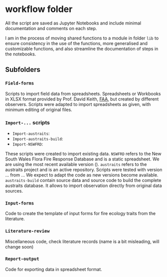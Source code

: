 # workflow folder

All the script are saved as Jupyter Notebooks and include minimal documentation and comments on each step. 

I am in the process of moving shared functions to a module in folder `lib` to ensure consistency in the use of the functions, more generalised and customizable functions, and also streamline the documentation of steps in the notebooks.

## Subfolders

### `Field-forms`

Scripts to import field data from spreadsheets. Spreadsheets or Workbooks in XLSX format provided by Prof. David Keith, [FAA](https://www.science.org.au/profile/david-keith), but created by different observers. Scripts were adapted to import spreadsheets as given, with minimum editing of original files. 

### `Import-...` scripts

- `Import-austraits`:
- `Import-austraits-build`:
- `Import-NSWFRD`:

These scripts were created to import existing data. 
`NSWFRD` refers to the New South Wales Flora Fire Response Database and is a static spreadsheet. We are using the most recent available version (). 
`austraits` refers to the austraits project and is an active repository. Scripts were tested with version ... from ... We expect to adapt the code as new versions become available. 
`austraits-build` contain source data and source code to build the complete austraits database. It allows to import observation directly from original data sources. 

### `Input-forms`

Code to create the template of input forms for fire ecology traits from the literature.

### `Literature-review`

Miscellaneous code, check literature records (name is a bit misleading, will change soon)

### `Report-output`

Code for exporting data in spreadsheet format.

